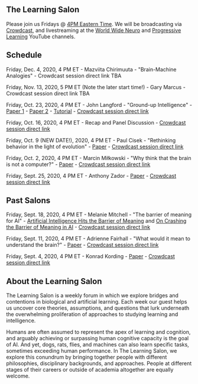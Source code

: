 ## The Learning Salon

Please join us Fridays @ [4PM Eastern Time](https://greenwichmeantime.com/time/to/eastern-local/). We will be broadcasting via  
[Crowdcast](https://www.crowdcast.io/e/learningsalon/), and livestreaming at the [World Wide Neuro](https://www.youtube.com/channel/UCRtCI0-aWSVcS4_qM6yGS7g) and [Progressive Learning](https://www.youtube.com/channel/UCd1UGOIAuWzVVz0zdXamYsg) YouTube channels.


## Schedule

Friday, Dec. 4, 2020, 4 PM ET - Mazviita Chirimuuta - "Brain-Machine Analogies" - Crowdcast session direct link TBA

Friday, Nov. 13, 2020, 5 PM ET (Note the later start time!) - Gary Marcus - Crowdcast session direct link TBA

Friday, Oct. 23, 2020, 4 PM ET - John Langford - "Ground-up Intelligence" - [Paper 1](https://arxiv.org/abs/1807.06473) - [Paper 2](https://arxiv.org/abs/1911.05815 ) - [Tutorial](http://hunch.net/~rwil) - [Crowdcast session direct link](https://www.crowdcast.io/e/learningsalon/8)

Friday, Oct. 16, 2020, 4 PM ET - Recap and Panel Discussion  - [Crowdcast session direct link](https://www.crowdcast.io/e/learningsalon/7)

Friday, Oct. 9 (NEW DATE!), 2020, 4 PM ET - Paul Cisek - "Rethinking behavior in the light of evolution" - [Paper](https://link.springer.com/article/10.3758/s13414-019-01760-1) - [Crowdcast session direct link](https://www.crowdcast.io/e/learningsalon/6)

Friday, Oct. 2, 2020, 4 PM ET - Marcin Miłkowski - "Why think that the brain is not a computer?" - [Paper](https://philpapers.org/rec/MIKWTT) - [Crowdcast session direct link](https://www.crowdcast.io/e/learningsalon/5)

Friday, Sept. 25, 2020, 4 PM ET - Anthony Zador - [Paper](https://www.nature.com/articles/s41467-019-11786-6) - [Crowdcast session direct link](https://www.crowdcast.io/e/learningsalon/4)

## Past Salons

Friday, Sept. 18, 2020, 4 PM ET - Melanie Mitchell - "The barrier of meaning for AI" - [Artificial Intelligence Hits the Barrier of Meaning](https://www.nytimes.com/2018/11/05/opinion/artificial-intelligence-machine-learning.html) and [On Crashing the Barrier of Meaning in AI](https://melaniemitchell.me/PapersContent/AIMagazine2020.pdf) - [Crowdcast session direct link](https://www.crowdcast.io/e/learningsalon/3)

Friday, Sept. 11, 2020, 4 PM ET - Adrienne Fairhall - "What would it mean to understand the brain?" - [Paper](https://www.sciencedirect.com/science/article/pii/S0959438814000361) - [Crowdcast session direct link](https://www.crowdcast.io/e/learningsalon/2)

Friday, Sept. 4, 2020, 4 PM ET - Konrad Kording - [Paper](https://journals.plos.org/ploscompbiol/article?id=10.1371/journal.pcbi.1005268) - [Crowdcast session direct link](https://www.crowdcast.io/e/learningsalon/1)

## About the Learning Salon

 
The Learning Salon is a weekly forum in which we explore bridges and contentions in biological and artificial learning. Each week our guest helps us uncover core theories, assumptions, and questions that lurk underneath the overwhelming proliferation of approaches to studying learning and intelligence.

Humans are often assumed to represent the apex of learning and cognition, and arguably achieving or surpassing human cognitive capacity is the goal of AI. And yet, dogs, rats, flies, and machines can also learn specific tasks, sometimes exceeding human performance. In The Learning Salon, we explore this conundrum by bringing together people with different philosophies, disciplinary backgrounds, and approaches. People at different stages of their careers or outside of academia altogether are equally welcome.



